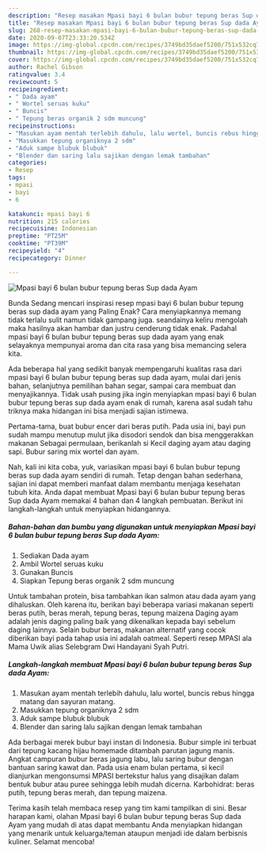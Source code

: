 ```yaml
---
description: "Resep masakan Mpasi bayi 6 bulan bubur tepung beras Sup dada Ayam | Cara Buat Mpasi bayi 6 bulan bubur tepung beras Sup dada Ayam Yang Enak Dan Lezat"
title: "Resep masakan Mpasi bayi 6 bulan bubur tepung beras Sup dada Ayam | Cara Buat Mpasi bayi 6 bulan bubur tepung beras Sup dada Ayam Yang Enak Dan Lezat"
slug: 268-resep-masakan-mpasi-bayi-6-bulan-bubur-tepung-beras-sup-dada-ayam-cara-buat-mpasi-bayi-6-bulan-bubur-tepung-beras-sup-dada-ayam-yang-enak-dan-lezat
date: 2020-09-07T23:33:20.534Z
image: https://img-global.cpcdn.com/recipes/3749bd35daef5200/751x532cq70/mpasi-bayi-6-bulan-bubur-tepung-beras-sup-dada-ayam-foto-resep-utama.jpg
thumbnail: https://img-global.cpcdn.com/recipes/3749bd35daef5200/751x532cq70/mpasi-bayi-6-bulan-bubur-tepung-beras-sup-dada-ayam-foto-resep-utama.jpg
cover: https://img-global.cpcdn.com/recipes/3749bd35daef5200/751x532cq70/mpasi-bayi-6-bulan-bubur-tepung-beras-sup-dada-ayam-foto-resep-utama.jpg
author: Rachel Gibson
ratingvalue: 3.4
reviewcount: 5
recipeingredient:
- " Dada ayam"
- " Wortel seruas kuku"
- " Buncis"
- " Tepung beras organik 2 sdm muncung"
recipeinstructions:
- "Masukan ayam mentah terlebih dahulu, lalu wortel, buncis rebus hingga matang dan sayuran matang."
- "Masukkan tepung organiknya 2 sdm"
- "Aduk sampe blubuk blubuk"
- "Blender dan saring lalu sajikan dengan lemak tambahan"
categories:
- Resep
tags:
- mpasi
- bayi
- 6

katakunci: mpasi bayi 6 
nutrition: 215 calories
recipecuisine: Indonesian
preptime: "PT25M"
cooktime: "PT39M"
recipeyield: "4"
recipecategory: Dinner

---
```



![Mpasi bayi 6 bulan bubur tepung beras Sup dada Ayam](https://img-global.cpcdn.com/recipes/3749bd35daef5200/751x532cq70/mpasi-bayi-6-bulan-bubur-tepung-beras-sup-dada-ayam-foto-resep-utama.jpg)

Bunda Sedang mencari inspirasi resep mpasi bayi 6 bulan bubur tepung beras sup dada ayam yang Paling Enak? Cara menyiapkannya memang tidak terlalu sulit namun tidak gampang juga. seandainya keliru mengolah maka hasilnya akan hambar dan justru cenderung tidak enak. Padahal mpasi bayi 6 bulan bubur tepung beras sup dada ayam yang enak selayaknya mempunyai aroma dan cita rasa yang bisa memancing selera kita.

Ada beberapa hal yang sedikit banyak mempengaruhi kualitas rasa dari mpasi bayi 6 bulan bubur tepung beras sup dada ayam, mulai dari jenis bahan, selanjutnya pemilihan bahan segar, sampai cara membuat dan menyajikannya. Tidak usah pusing jika ingin menyiapkan mpasi bayi 6 bulan bubur tepung beras sup dada ayam enak di rumah, karena asal sudah tahu triknya maka hidangan ini bisa menjadi sajian istimewa.

Pertama-tama, buat bubur encer dari beras putih. Pada usia ini, bayi pun sudah mampu menutup mulut jika disodori sendok dan bisa menggerakkan makanan Sebagai permulaan, berikanlah si Kecil daging ayam atau daging sapi. Bubur saring mix wortel dan ayam.


Nah, kali ini kita coba, yuk, variasikan mpasi bayi 6 bulan bubur tepung beras sup dada ayam sendiri di rumah. Tetap dengan bahan sederhana, sajian ini dapat memberi manfaat dalam membantu menjaga kesehatan tubuh kita. Anda dapat membuat Mpasi bayi 6 bulan bubur tepung beras Sup dada Ayam memakai 4 bahan dan 4 langkah pembuatan. Berikut ini langkah-langkah untuk menyiapkan hidangannya.

<!--inarticleads1-->

##### Bahan-bahan dan bumbu yang digunakan untuk menyiapkan Mpasi bayi 6 bulan bubur tepung beras Sup dada Ayam:

1. Sediakan  Dada ayam
1. Ambil  Wortel seruas kuku
1. Gunakan  Buncis
1. Siapkan  Tepung beras organik 2 sdm muncung


Untuk tambahan protein, bisa tambahkan ikan salmon atau dada ayam yang dihaluskan. Oleh karena itu, berikan bayi beberapa variasi makanan seperti beras putih, beras merah, tepung beras, tepung maizena Daging ayam adalah jenis daging paling baik yang dikenalkan kepada bayi sebelum daging lainnya. Selain bubur beras, makanan alternatif yang cocok diberikan bayi pada tahap usia ini adalah oatmeal. Seperti resep MPASI ala Mama Uwik alias Selebgram Dwi Handayani Syah Putri. 

<!--inarticleads2-->

##### Langkah-langkah membuat Mpasi bayi 6 bulan bubur tepung beras Sup dada Ayam:

1. Masukan ayam mentah terlebih dahulu, lalu wortel, buncis rebus hingga matang dan sayuran matang.
1. Masukkan tepung organiknya 2 sdm
1. Aduk sampe blubuk blubuk
1. Blender dan saring lalu sajikan dengan lemak tambahan


Ada berbagai merek bubur bayi instan di Indonesia. Bubur simple ini terbuat dari tepung kacang hijau homemade ditambah parutan jagung manis. Angkat campuran bubur beras jagung labu, lalu saring bubur dengan bantuan saring kawat dan. Pada usia enam bulan pertama, si kecil dianjurkan mengonsumsi MPASI bertekstur halus yang disajikan dalam bentuk bubur atau puree sehingga lebih mudah dicerna. Karbohidrat: beras putih, tepung beras merah, dan tepung maizena. 

Terima kasih telah membaca resep yang tim kami tampilkan di sini. Besar harapan kami, olahan Mpasi bayi 6 bulan bubur tepung beras Sup dada Ayam yang mudah di atas dapat membantu Anda menyiapkan hidangan yang menarik untuk keluarga/teman ataupun menjadi ide dalam berbisnis kuliner. Selamat mencoba!
